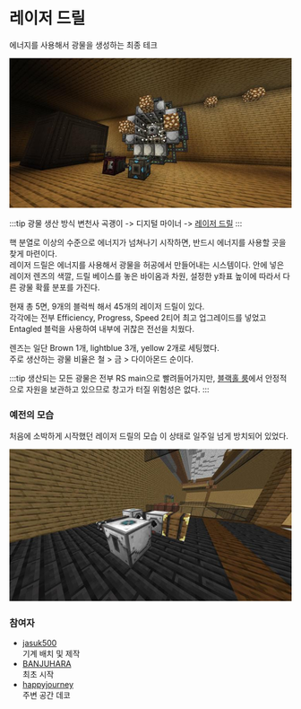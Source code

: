 # 레이저 드릴

에너지를 사용해서 광물을 생성하는 최종 테크

![메인](../../asset/systems/laser_drill/main.jpg)

<!-- tag_target_open:frame:ore_generation_generations -->
:::tip 광물 생산 방식 변천사
곡괭이 -> 디지털 마이너 -> [레이저 드릴](laser_drill.md)
:::
<!-- tag_close -->

핵 분열로 이상의 수준으로 에너지가 넘쳐나기 시작하면, 반드시 에너지를 사용할 곳을 찾게 마련이다.  
레이저 드릴은 에너지를 사용해서 광물을 허공에서 만들어내는 시스템이다. 
안에 넣은 레이저 렌즈의 색깔, 드릴 베이스를 놓은 바이옴과 차원, 설정한 y좌표 높이에 따라서 다른 광물 확률 분포를 가진다. 

현재 총 5면, 9개의 블럭씩 해서 45개의 레이저 드릴이 있다.  
각각에는 전부 Efficiency, Progress, Speed 2티어 최고 업그레이드를 넣었고
Entagled 블럭을 사용하여 내부에 귀찮은 전선을 치웠다. 

렌즈는 일단 Brown 1개, lightblue 3개, yellow 2개로 세팅했다.  
주로 생산하는 광물 비율은 철 > 금 > 다이아몬드 순이다. 

:::tip
생산되는 모든 광물은 전부 RS main으로 빨려들어가지만, [블랙홀 룸](rs_black_hole.md)에서 안정적으로 자원을 보관하고 있으므로 창고가 터질 위험성은 없다.
:::
### 예전의 모습

처음에 소박하게 시작했던 레이저 드릴의 모습
이 상태로 일주일 넘게 방치되어 있었다.

![asdf](../../asset/systems/laser_drill/old.jpg)


### 참여자
<!-- tag_source_open:link_list:member_contribute -->
- [jasuk500](../members/jasuk500.md)  
기계 배치 및 제작
- [BANJUHARA](../members/BANJUHARA.md)  
최초 시작
- [happyjourney](../members/happyjourney.md)  
주변 공간 데코
<!-- tag_close-->